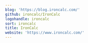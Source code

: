 ```yaml
---
blog: 'https://blog.ironcalc.com/'
github: ironcalc/IronCalc
logohandle: ironcalc
sort: ironcalc
title: IronCalc
website: 'https://www.ironcalc.com/'
---
```

